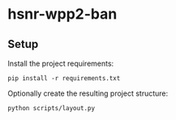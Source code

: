 # hsnr-wpp2-ban

## Setup

Install the project requirements:

`pip install -r requirements.txt`

Optionally create the resulting project structure:

`python scripts/layout.py`
